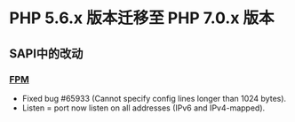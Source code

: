 # PHP 5.6.x 版本迁移至 PHP 7.0.x 版本
## SAPI中的改动
### [FPM](http://php.net/manual/en/book.fpm.php)
* Fixed bug #65933 (Cannot specify config lines longer than 1024 bytes).
* Listen = port now listen on all addresses (IPv6 and IPv4-mapped).
